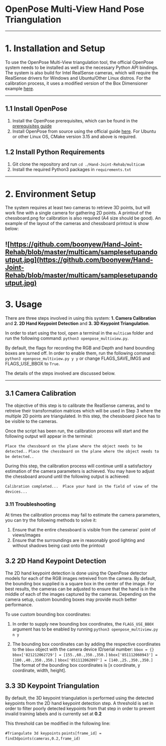 # OpenPose Multi-View Hand Pose Triangulation

---

# 1. Installation and Setup

To use the OpenPose Multi-View triangulation tool, the official OpenPose system needs to be installed as well as the necessary Python API bindings. The system is also build for Intel RealSense cameras, which will require the RealSense drivers for Windows and Ubuntu/Other Linux distros. For the calibration process, it uses a modified version of the Box Dimensioner example [here](https://github.com/IntelRealSense/librealsense/tree/master/wrappers/python/examples/box_dimensioner_multicam).

---
## 1.1 Install OpenPose

1.  Install the OpenPose prerequisites, which can be found in the [prerequisites guide](https://github.com/CMU-Perceptual-Computing-Lab/openpose/blob/master/doc/prerequisites.md)
2. Install OpenPose from source using the official guide [here](https://github.com/CMU-Perceptual-Computing-Lab/openpose/blob/master/doc/installation.md#installation). For Ubuntu or other Linux OS, CMake version 3.15 and above is required. 

## 1.2 Install Python Requirements

1. Git clone the repository and run `cd ./Hand-Joint-Rehab/multicam`
2. Install the required Python3 packages in `requirements.txt`

---
# 2. Environment Setup

The system requires at least two cameras to retrieve 3D points, but will work fine with a single camera for gathering 2D points. A printout of the chessboard.png for calibration is also required (A4 size should be good). An example of the layout of the cameras and chessboard printout is show below:

![https://github.com/boonyew/Hand-Joint-Rehab/blob/master/multicam/samplesetupandoutput.jpg](https://github.com/boonyew/Hand-Joint-Rehab/blob/master/multicam/samplesetupandoutput.jpg)
---

# 3. Usage

There are three steps involved in using this system: **1. Camera Calibration** and **2. 2D Hand Keypoint Detection** and **3. 3D Keypoint Triangulation**. 

In order to start using the tool, open a terminal in the `multicam` folder and run the following command:
`python3 openpose_multiview.py`. 

By default, the flags for recording the RGB and Depth and hand bounding boxes are turned off. In order to enable them, run the following command: `python3 openpose_multiview.py y y` or change FLAGS_SAVE_IMGS and FLAGS_USE_BBOX to `True`.

The details of the steps involved are discussed below.

---

## 3.1 Camera Calibration

The objective of this step is to calibrate the RealSense cameras, and to retreive their transformation matrices which will be used in Step 3 where the multiple 2D points are triangulated. In this step, the chessboard piece has to be visible to the cameras.

Once the script has been run, the calibration process will start and the following output will appear in the terminal:

`Place the chessboard on the plane where the object needs to be detected..`
`Place the chessboard on the plane where the object needs to be detected..`

During this step, the calibration process will continue until a satisfactory estimation of the camera parameters is achieved. You may have to adjust the chessboard around until the following output is achieved:

`Calibration completed... 
Place your hand in the field of view of the devices...`

### 3.11 Troubleshooting

At times the calibration process may fail to estimate the camera parameters, you can try the following methods to solve it:

1. Ensure that the entire chessboard is visible from the cameras' point of views/images
2. Ensure that the surroundings are in reasonably good lighting and without shadows being cast onto the printout

## 3.2 2D Hand Keypoint Detection

The 2D hand keypoint detection is done using the OpenPose detector models for each of the RGB images retreived from the camera. By default, the bounding box supplied is a square box in the center of the image. For best results, the cameras can be adjusted to ensure that the hand is in the middle of each of the images captured by the cameras. Depending on the camera setup, custom bounding boxes may provide much better performance. 

To use custom bounding box coordinates:

1. In order to supply new bounding box coordinates, the `FLAGS_USE_BBOX` argument has to be enabled by running `python3 openpose_multiview.py n y`

2. The bounding box coordinates can by adding the respective coordinates to the `bbox` object with the camera device ID/serial number:
`bbox = {}`
`bbox['821212062729'] = [155.,60.,350.,350.]`
`bbox['851112060943'] = [100.,40.,350.,350.]`
`bbox['851112062097'] = [140.,25.,350.,350.]`
The format of the bounding box coordinates is [x coordinate, y coordinate, width, height].

## 3.3 3D Keypoint Triangulation

By default, the 3D keypoint triangulation is performed using the detected keypoints from the 2D hand keypoint detection step. A threshold is set in order to filter poorly detected keypoints from that step in order to prevent invalid training labels and is currently set at **0.2**

This threshold can be modified in the following line:

`#Triangulate 3d keypoints`
`points[frame_id] = find3dpoints(cameras,0.2,frame_id)`

